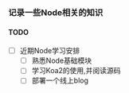 ### 记录一些Node相关的知识
 
 #### TODO
- [ ] 近期Node学习安排
    - [ ]  熟悉Node基础模块
    - [ ]  学习Koa2的使用,并阅读源码
    - [ ]  部署一个线上blog